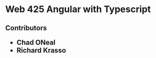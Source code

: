 <h1>Web 425 Angular with Typescript </h1>
<h2>Contributors</>
  <ul>
  <li>Chad ONeal</li>
  <li>Richard Krasso</li>
